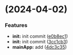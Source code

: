 #  (2024-04-02)


### Features

* **init:** init commit ([e0b8ec1](https://github.com/cnbluesboice/lerna-repo/commit/e0b8ec178a52d48e6b90643b0d67c5685171da78))
* **init:** init commit ([3cc1cb3](https://github.com/cnbluesboice/lerna-repo/commit/3cc1cb3ff53bbfd628dc65fb086015cbf9e465bb))
* **mainApp:** add ([4dc3c35](https://github.com/cnbluesboice/lerna-repo/commit/4dc3c35e2cd92d2211978003cee1c246d5d59a0f))



